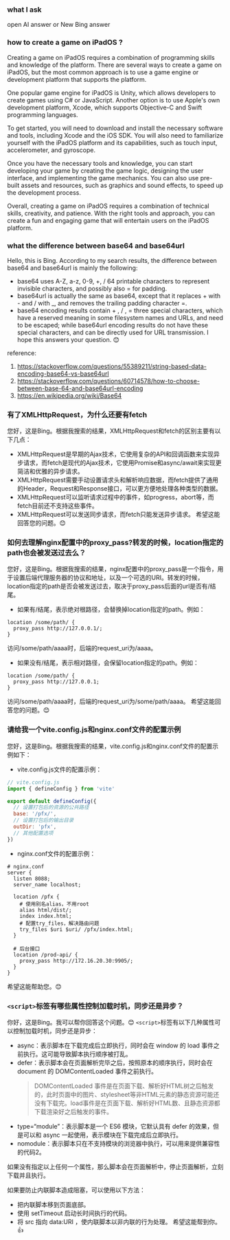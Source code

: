 ### what I ask 
open AI answer or New Bing answer

### how to create a game on iPadOS ?
Creating a game on iPadOS requires a combination of programming skills and knowledge of the platform. There are several ways to create a game on iPadOS, but the most common approach is to use a game engine or development platform that supports the platform.

One popular game engine for iPadOS is Unity, which allows developers to create games using C# or JavaScript. Another option is to use Apple's own development platform, Xcode, which supports Objective-C and Swift programming languages.

To get started, you will need to download and install the necessary software and tools, including Xcode and the iOS SDK. You will also need to familiarize yourself with the iPadOS platform and its capabilities, such as touch input, accelerometer, and gyroscope.

Once you have the necessary tools and knowledge, you can start developing your game by creating the game logic, designing the user interface, and implementing the game mechanics. You can also use pre-built assets and resources, such as graphics and sound effects, to speed up the development process.

Overall, creating a game on iPadOS requires a combination of technical skills, creativity, and patience. With the right tools and approach, you can create a fun and engaging game that will entertain users on the iPadOS platform.

### what the difference between base64 and base64url
Hello, this is Bing. According to my search results, the difference between base64 and base64url is mainly the following:
- base64 uses A-Z, a-z, 0-9, +, / 64 printable characters to represent invisible characters, and possibly also = for padding.
- base64url is actually the same as base64, except that it replaces + with - and / with _, and removes the trailing padding character =.
- base64 encoding results contain + , / , = three special characters, which have a reserved meaning in some filesystem names and URLs, and need to be escaped; while base64url encoding results do not have these special characters, and can be directly used for URL transmission.
I hope this answers your question. 😊

reference:
1. https://stackoverflow.com/questions/55389211/string-based-data-encoding-base64-vs-base64url
2. https://stackoverflow.com/questions/60714578/how-to-choose-between-base-64-and-base64url-encoding
3. https://en.wikipedia.org/wiki/Base64

### 有了XMLHttpRequest，为什么还要有fetch
您好，这是Bing。根据我搜索的结果，XMLHttpRequest和fetch的区别主要有以下几点：
* XMLHttpRequest是早期的Ajax技术，它使用复杂的API和回调函数来实现异步请求，而fetch是现代的Ajax技术，它使用Promise和async/await来实现更简洁和优雅的异步请求。
* XMLHttpRequest需要手动设置请求头和解析响应数据，而fetch提供了通用的Header，Request和Response接口，可以更方便地处理各种类型的数据。
* XMLHttpRequest可以监听请求过程中的事件，如progress，abort等，而fetch目前还不支持这些事件。
* XMLHttpRequest可以发送同步请求，而fetch只能发送异步请求。
希望这能回答您的问题。😊


### 如何去理解nginx配置中的proxy_pass?转发的时候，location指定的path也会被发送过去么？
您好，这是Bing。根据我搜索的结果，nginx配置中的proxy_pass是一个指令，用于设置后端代理服务器的协议和地址，以及一个可选的URI。转发的时候，location指定的path是否会被发送过去，取决于proxy_pass后面的url是否有/结尾。
- 如果有/结尾，表示绝对根路径，会替换掉location指定的path。例如：
```
location /some/path/ {
  proxy_pass http://127.0.0.1/;
}
```
访问/some/path/aaaa时，后端的request_uri为/aaaa。

- 如果没有/结尾，表示相对路径，会保留location指定的path。例如：
```
location /some/path/ {
  proxy_pass http://127.0.0.1;
}
```
访问/some/path/aaaa时，后端的request_uri为/some/path/aaaa。
希望这能回答您的问题。😊

### 请给我一个vite.config.js和nginx.conf文件的配置示例
您好，这是Bing。根据我搜索的结果，vite.config.js和nginx.conf文件的配置示例如下：
- vite.config.js文件的配置示例：
```js
// vite.config.js
import { defineConfig } from 'vite'

export default defineConfig({
  // 设置打包后的资源的公共路径
  base: '/pfx/',
  // 设置打包后的输出目录
  outDir: 'pfx',
  // 其他配置选项
})
```
- nginx.conf文件的配置示例：
```
# nginx.conf
server {
  listen 8088;
  server_name localhost;

  location /pfx {
    # 使用别名alias，不用root
    alias html/dist/;
    index index.html;
    # 配置try_files，解决路由问题
    try_files $uri $uri/ /pfx/index.html;
  }

  # 后台接口
  location /prod-api/ {
    proxy_pass http://172.16.20.30:9905/;
  }
}
```
希望这能帮助您。😊

### `<script>`标签有哪些属性控制加载时机，同步还是异步？
你好，这是Bing。我可以帮你回答这个问题。😊
`<script>`标签有以下几种属性可以控制加载时机，同步还是异步：
- async：表示脚本在下载完成后立即执行，同时会在 window 的 load 事件之前执行。这可能导致脚本执行顺序被打乱。
- defer：表示脚本会在页面解析完毕之后，按照原本的顺序执行，同时会在 document 的 DOMContentLoaded 事件之前执行。
  > DOMContentLoaded 事件是在页面下载、解析好HTML树之后触发的，此时页面中的图片、stylesheet等非HTML元素的静态资源可能还没有下载完。load事件是在页面下载、解析好HTML数、且静态资源都下载渲染好之后触发的事件。
- type=“module”：表示脚本是一个 ES6 模块，它默认具有 defer 的效果，但是可以和 async 一起使用，表示模块在下载完成后立即执行。
- nomodule：表示脚本只在不支持模块的浏览器中执行，可以用来提供兼容性的代码2。

如果没有指定以上任何一个属性，那么脚本会在页面解析中，停止页面解析，立刻下载并且执行。

如果要防止内联脚本造成阻塞，可以使用以下方法：
- 把内联脚本移到页面底部。
- 使用 setTimeout 启动长时间执行的代码。
- 将 src 指向 data:URI ，使内联脚本以非内联的行为处理。
希望这能帮到你。👍